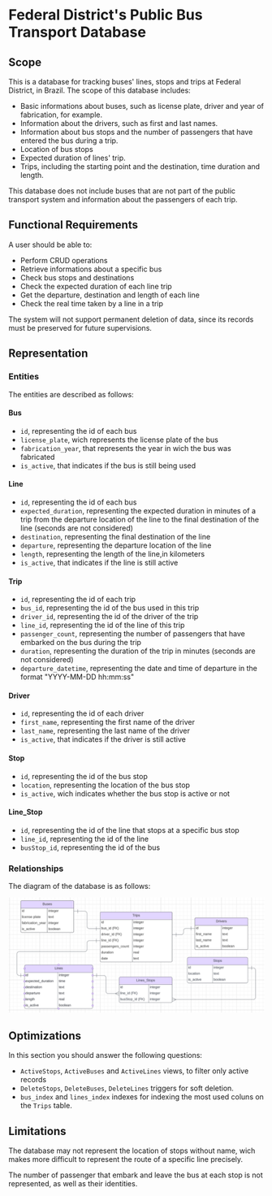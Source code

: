 # Federal District's Public Bus Transport Database

## Scope

This is a database for tracking buses' lines, stops and trips at Federal District, in Brazil. The scope of this database includes:

- Basic informations about buses, such as license plate, driver and year of fabrication, for example.  
- Information about the drivers, such as first and last names.
- Information about bus stops and the number of passengers that have entered the bus during a trip.
- Location of bus stops
- Expected duration of lines' trip.
- Trips, including the starting point and the destination, time duration and length.

This database does not include buses that are not part of the public transport system and information about the passengers of each trip.
  
## Functional Requirements

A user should be able to:

- Perform CRUD operations
- Retrieve informations about a specific bus
- Check bus stops and destinations
- Check the expected duration of each line trip
- Get the departure, destination and length of each line
- Check the real time taken by a line in a trip     

The system will not support permanent deletion of data, since its records must be preserved for future supervisions.

## Representation

### Entities

The entities are described as follows:

#### Bus

* `id`, representing the id of each bus
* `license_plate`, wich represents the license plate of the bus
* `fabrication_year`, that represents the year in wich the bus was fabricated
* `is_active`, that indicates if the bus is still being used

#### Line

* `id`, representing the id of each bus
* `expected_duration`, representing the expected duration in minutes of a trip from the departure location of the line to the final destination of the line (seconds are not considered)
* `destination`, representing the final destination of the line
* `departure`, representing the departure location of the line
* `length`, representing the length of the line,in kilometers
* `is_active`, that indicates if the line is still active

#### Trip

* `id`, representing the id of each trip
* `bus_id`, representing the id of the bus used in this trip
* `driver_id`, representing the id of the driver of the trip
* `line_id`, representing the id of the line of this trip
* `passenger_count`, representing the number of passengers that have embarked on the bus during the trip
* `duration`, representing the duration of the trip in minutes (seconds are not considered)
* `departure_datetime`, representing the date and time of departure in the format "YYYY-MM-DD hh:mm:ss"
 
#### Driver

* `id`, representing the id of each driver
* `first_name`, representing the first name of the driver
* `last_name`, representing the last name of the driver
* `is_active`, that indicates if the driver is still active

#### Stop

* `id`, representing the id of the bus stop
* `location`, representing the location of the bus stop
* `is_active`, wich indicates whether the bus stop is active or not

#### Line_Stop

* `id`, representing the id of the line that stops at a specific bus stop
* `line_id`, representing the id of the line
* `busStop_id`, representing the id of the bus 

### Relationships

The diagram of the database is as follows:

![diagram](diagram.png)

## Optimizations

In this section you should answer the following questions:

* `ActiveStops`, `ActiveBuses` and `ActiveLines` views, to filter only active records
* `DeleteStops`, `DeleteBuses`, `DeleteLines` triggers for soft deletion.
* `bus_index` and `lines_index` indexes for indexing the most used coluns on the `Trips` table.

## Limitations

The database may not represent the location of stops without name, wich makes more difficult to represent the route of a specific line precisely. 

The number of passenger that embark and leave the bus at each stop is not represented, as well as their identities.
